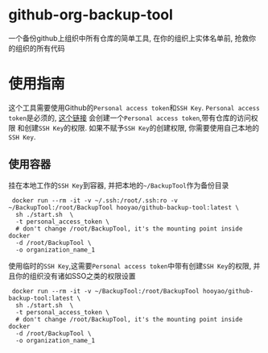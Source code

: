 # github-org-backup-tool
一个备份github上组织中所有仓库的简单工具, 在你的组织上实体名单前, 抢救你的组织的所有代码

# 使用指南
这个工具需要使用Github的`Personal access token`和`SSH Key`.
`Personal access token`是必须的, [这个链接](https://github.com/settings/tokens/new?scopes=admin:public_key,repo&description=BackupTool) 会创建一个`Personal access token`,带有仓库的访问权限
和创建`SSH Key`的权限. 如果不赋予`SSH Key`的创建权限, 你需要使用自己本地的`SSH Key`.

## 使用容器
挂在本地工作的`SSH Key`到容器, 并把本地的`~/BackupTool`作为备份目录
```shell script
 docker run --rm -it -v ~/.ssh:/root/.ssh:ro -v ~/BackupTool:/root/BackupTool hooyao/github-backup-tool:latest \
  sh ./start.sh  \
  -t personal_access_token \
  # don't change /root/BackupTool, it's the mounting point inside docker
  -d /root/BackupTool \ 
  -o organization_name_1
```
使用临时的`SSH Key`,这需要`Personal access token`中带有创建`SSH Key`的权限, 并且你的组织没有诸如SSO之类的权限设置
```shell script
 docker run --rm -it -v ~/BackupTool:/root/BackupTool hooyao/github-backup-tool:latest \
  sh ./start.sh  \
  -t personal_access_token \
  # don't change /root/BackupTool, it's the mounting point inside docker
  -d /root/BackupTool \ 
  -o organization_name_1
```